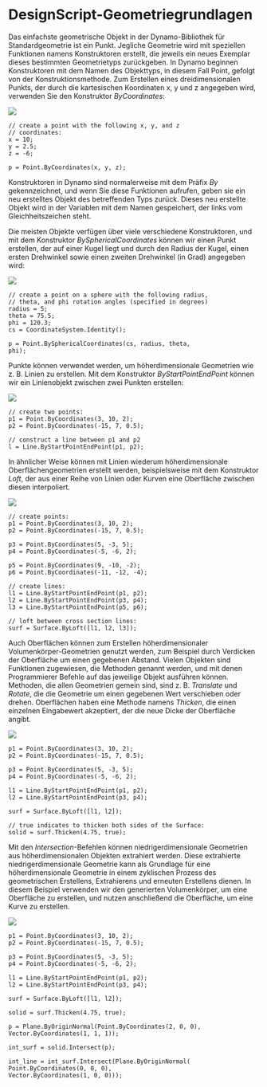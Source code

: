 

# DesignScript-Geometriegrundlagen

Das einfachste geometrische Objekt in der Dynamo-Bibliothek für Standardgeometrie ist ein Punkt. Jegliche Geometrie wird mit speziellen Funktionen namens Konstruktoren erstellt, die jeweils ein neues Exemplar dieses bestimmten Geometrietyps zurückgeben. In Dynamo beginnen Konstruktoren mit dem Namen des Objekttyps, in diesem Fall Point, gefolgt von der Konstruktionsmethode. Zum Erstellen eines dreidimensionalen Punkts, der durch die kartesischen Koordinaten x, y und z angegeben wird, verwenden Sie den Konstruktor *ByCoordinates*:

![](images/12-1/GeometryBasics_01.png)

```
// create a point with the following x, y, and z
// coordinates:
x = 10;
y = 2.5;
z = -6;

p = Point.ByCoordinates(x, y, z);
```

Konstruktoren in Dynamo sind normalerweise mit dem Präfix *By* gekennzeichnet, und wenn Sie diese Funktionen aufrufen, geben sie ein neu erstelltes Objekt des betreffenden Typs zurück. Dieses neu erstellte Objekt wird in der Variablen mit dem Namen gespeichert, der links vom Gleichheitszeichen steht.

Die meisten Objekte verfügen über viele verschiedene Konstruktoren, und mit dem Konstruktor *BySphericalCoordinates* können wir einen Punkt erstellen, der auf einer Kugel liegt und durch den Radius der Kugel, einen ersten Drehwinkel sowie einen zweiten Drehwinkel (in Grad) angegeben wird:

![](images/12-1/GeometryBasics_02.png)

```
// create a point on a sphere with the following radius,
// theta, and phi rotation angles (specified in degrees)
radius = 5;
theta = 75.5;
phi = 120.3;
cs = CoordinateSystem.Identity();

p = Point.BySphericalCoordinates(cs, radius, theta,
phi);
```

Punkte können verwendet werden, um höherdimensionale Geometrien wie z. B. Linien zu erstellen. Mit dem Konstruktor *ByStartPointEndPoint* können wir ein Linienobjekt zwischen zwei Punkten erstellen:

![](images/12-1/GeometryBasics_03.png)

```
// create two points:
p1 = Point.ByCoordinates(3, 10, 2);
p2 = Point.ByCoordinates(-15, 7, 0.5);

// construct a line between p1 and p2
l = Line.ByStartPointEndPoint(p1, p2);
```

In ähnlicher Weise können mit Linien wiederum höherdimensionale Oberflächengeometrien erstellt werden, beispielsweise mit dem Konstruktor *Loft*, der aus einer Reihe von Linien oder Kurven eine Oberfläche zwischen diesen interpoliert.

![](images/12-1/GeometryBasics_04.png)

```
// create points:
p1 = Point.ByCoordinates(3, 10, 2);
p2 = Point.ByCoordinates(-15, 7, 0.5);

p3 = Point.ByCoordinates(5, -3, 5);
p4 = Point.ByCoordinates(-5, -6, 2);

p5 = Point.ByCoordinates(9, -10, -2);
p6 = Point.ByCoordinates(-11, -12, -4);

// create lines:
l1 = Line.ByStartPointEndPoint(p1, p2);
l2 = Line.ByStartPointEndPoint(p3, p4);
l3 = Line.ByStartPointEndPoint(p5, p6);

// loft between cross section lines:
surf = Surface.ByLoft([l1, l2, l3]);
```

Auch Oberflächen können zum Erstellen höherdimensionaler Volumenkörper-Geometrien genutzt werden, zum Beispiel durch Verdicken der Oberfläche um einen gegebenen Abstand. Vielen Objekten sind Funktionen zugewiesen, die Methoden genannt werden, und mit denen Programmierer Befehle auf das jeweilige Objekt ausführen können. Methoden, die allen Geometrien gemein sind, sind z. B. *Translate* und *Rotate*, die die Geometrie um einen gegebenen Wert verschieben oder drehen. Oberflächen haben eine Methode namens *Thicken*, die einen einzelnen Eingabewert akzeptiert, der die neue Dicke der Oberfläche angibt.

![](images/12-1/GeometryBasics_05.png)

```
p1 = Point.ByCoordinates(3, 10, 2);
p2 = Point.ByCoordinates(-15, 7, 0.5);

p3 = Point.ByCoordinates(5, -3, 5);
p4 = Point.ByCoordinates(-5, -6, 2);

l1 = Line.ByStartPointEndPoint(p1, p2);
l2 = Line.ByStartPointEndPoint(p3, p4);

surf = Surface.ByLoft([l1, l2]);

// true indicates to thicken both sides of the Surface:
solid = surf.Thicken(4.75, true);
```

Mit den *Intersection*-Befehlen können niedrigerdimensionale Geometrien aus höherdimensionalen Objekten extrahiert werden. Diese extrahierte niedrigerdimensionale Geometrie kann als Grundlage für eine höherdimensionale Geometrie in einem zyklischen Prozess des geometrischen Erstellens, Extrahierens und erneuten Erstellens dienen. In diesem Beispiel verwenden wir den generierten Volumenkörper, um eine Oberfläche zu erstellen, und nutzen anschließend die Oberfläche, um eine Kurve zu erstellen.

![](images/12-1/GeometryBasics_06.png)

```
p1 = Point.ByCoordinates(3, 10, 2);
p2 = Point.ByCoordinates(-15, 7, 0.5);

p3 = Point.ByCoordinates(5, -3, 5);
p4 = Point.ByCoordinates(-5, -6, 2);

l1 = Line.ByStartPointEndPoint(p1, p2);
l2 = Line.ByStartPointEndPoint(p3, p4);

surf = Surface.ByLoft([l1, l2]);

solid = surf.Thicken(4.75, true);

p = Plane.ByOriginNormal(Point.ByCoordinates(2, 0, 0),
Vector.ByCoordinates(1, 1, 1));

int_surf = solid.Intersect(p);

int_line = int_surf.Intersect(Plane.ByOriginNormal(
Point.ByCoordinates(0, 0, 0),
Vector.ByCoordinates(1, 0, 0)));
```

